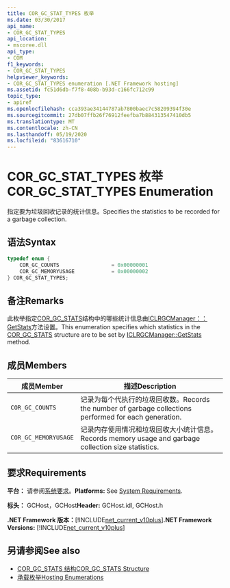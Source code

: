 ```yaml
---
title: COR_GC_STAT_TYPES 枚举
ms.date: 03/30/2017
api_name:
- COR_GC_STAT_TYPES
api_location:
- mscoree.dll
api_type:
- COM
f1_keywords:
- COR_GC_STAT_TYPES
helpviewer_keywords:
- COR_GC_STAT_TYPES enumeration [.NET Framework hosting]
ms.assetid: fc51d6db-f7f8-408b-b93d-c166fc712c99
topic_type:
- apiref
ms.openlocfilehash: cca393ae34144787ab7800baec7c58209394f30e
ms.sourcegitcommit: 27db07ffb26f76912feefba7b884313547410db5
ms.translationtype: MT
ms.contentlocale: zh-CN
ms.lasthandoff: 05/19/2020
ms.locfileid: "83616710"
---
```

# <a name="cor_gc_stat_types-enumeration"></a><span data-ttu-id="85c06-102">COR_GC_STAT_TYPES 枚举</span><span class="sxs-lookup"><span data-stu-id="85c06-102">COR_GC_STAT_TYPES Enumeration</span></span>
<span data-ttu-id="85c06-103">指定要为垃圾回收记录的统计信息。</span><span class="sxs-lookup"><span data-stu-id="85c06-103">Specifies the statistics to be recorded for a garbage collection.</span></span>  
  
## <a name="syntax"></a><span data-ttu-id="85c06-104">语法</span><span class="sxs-lookup"><span data-stu-id="85c06-104">Syntax</span></span>  
  
```cpp  
typedef enum {  
    COR_GC_COUNTS                 = 0x00000001  
    COR_GC_MEMORYUSAGE            = 0x00000002  
} COR_GC_STAT_TYPES;  
```  
  
## <a name="remarks"></a><span data-ttu-id="85c06-105">备注</span><span class="sxs-lookup"><span data-stu-id="85c06-105">Remarks</span></span>  
 <span data-ttu-id="85c06-106">此枚举指定[COR_GC_STATS](../../../../docs/framework/unmanaged-api/hosting/cor-gc-stats-structure.md)结构中的哪些统计信息由[ICLRGCManager：： GetStats](iclrgcmanager-getstats-method.md)方法设置。</span><span class="sxs-lookup"><span data-stu-id="85c06-106">This enumeration specifies which statistics in the [COR_GC_STATS](../../../../docs/framework/unmanaged-api/hosting/cor-gc-stats-structure.md) structure are to be set by [ICLRGCManager::GetStats](iclrgcmanager-getstats-method.md) method.</span></span>  
  
## <a name="members"></a><span data-ttu-id="85c06-107">成员</span><span class="sxs-lookup"><span data-stu-id="85c06-107">Members</span></span>  
  
|<span data-ttu-id="85c06-108">成员</span><span class="sxs-lookup"><span data-stu-id="85c06-108">Member</span></span>|<span data-ttu-id="85c06-109">描述</span><span class="sxs-lookup"><span data-stu-id="85c06-109">Description</span></span>|  
|------------|-----------------|  
|`COR_GC_COUNTS`|<span data-ttu-id="85c06-110">记录为每个代执行的垃圾回收数。</span><span class="sxs-lookup"><span data-stu-id="85c06-110">Records the number of garbage collections performed for each generation.</span></span>|  
|`COR_GC_MEMORYUSAGE`|<span data-ttu-id="85c06-111">记录内存使用情况和垃圾回收大小统计信息。</span><span class="sxs-lookup"><span data-stu-id="85c06-111">Records memory usage and garbage collection size statistics.</span></span>|  
  
## <a name="requirements"></a><span data-ttu-id="85c06-112">要求</span><span class="sxs-lookup"><span data-stu-id="85c06-112">Requirements</span></span>  
 <span data-ttu-id="85c06-113">**平台：** 请参阅[系统要求](../../get-started/system-requirements.md)。</span><span class="sxs-lookup"><span data-stu-id="85c06-113">**Platforms:** See [System Requirements](../../get-started/system-requirements.md).</span></span>  
  
 <span data-ttu-id="85c06-114">**标头：** GCHost，GCHost</span><span class="sxs-lookup"><span data-stu-id="85c06-114">**Header:** GCHost.idl, GCHost.h</span></span>  
  
 <span data-ttu-id="85c06-115">**.NET Framework 版本：**[!INCLUDE[net_current_v10plus](../../../../includes/net-current-v10plus-md.md)]</span><span class="sxs-lookup"><span data-stu-id="85c06-115">**.NET Framework Versions:** [!INCLUDE[net_current_v10plus](../../../../includes/net-current-v10plus-md.md)]</span></span>  
  
## <a name="see-also"></a><span data-ttu-id="85c06-116">另请参阅</span><span class="sxs-lookup"><span data-stu-id="85c06-116">See also</span></span>

- [<span data-ttu-id="85c06-117">COR_GC_STATS 结构</span><span class="sxs-lookup"><span data-stu-id="85c06-117">COR_GC_STATS Structure</span></span>](cor-gc-stats-structure.md)
- [<span data-ttu-id="85c06-118">承载枚举</span><span class="sxs-lookup"><span data-stu-id="85c06-118">Hosting Enumerations</span></span>](hosting-enumerations.md)

